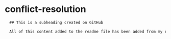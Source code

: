 # conflict-resolution
```md
  ## This is a subheading created on GitHub

  All of this content added to the readme file has been added from my remote GitHub repository.
  ```

